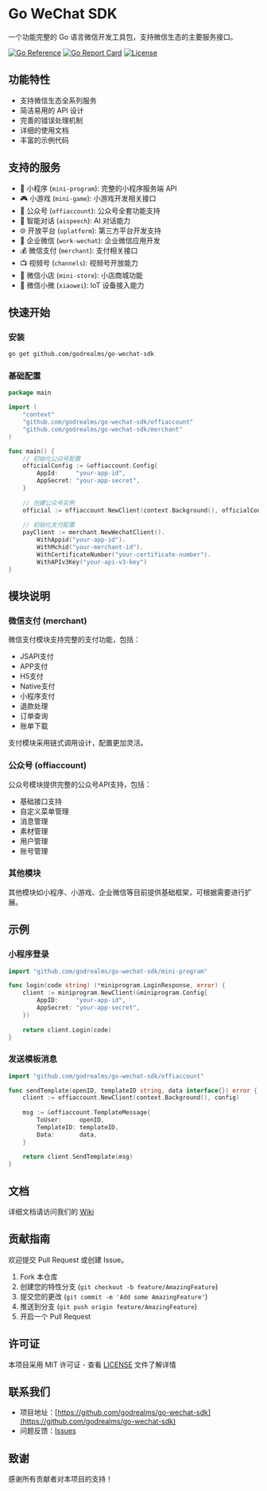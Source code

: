 # Go WeChat SDK

一个功能完整的 Go 语言微信开发工具包，支持微信生态的主要服务接口。

[![Go Reference](https://pkg.go.dev/badge/github.com/godrealms/go-wechat-sdk.svg)](https://pkg.go.dev/github.com/godrealms/go-wechat-sdk)
[![Go Report Card](https://goreportcard.com/badge/github.com/godrealms/go-wechat-sdk)](https://goreportcard.com/report/github.com/godrealms/go-wechat-sdk)
[![License](https://img.shields.io/github/license/godrealms/go-wechat-sdk)](LICENSE)

## 功能特性

- 支持微信生态全系列服务
- 简洁易用的 API 设计
- 完善的错误处理机制
- 详细的使用文档
- 丰富的示例代码

## 支持的服务

- 📱 小程序 (`mini-program`): 完整的小程序服务端 API
- 🎮 小游戏 (`mini-game`): 小游戏开发相关接口
- 📢 公众号 (`offiaccount`): 公众号全套功能支持
- 🤖 智能对话 (`aispeech`): AI 对话能力
- 🌐 开放平台 (`oplatform`): 第三方平台开发支持
- 💼 企业微信 (`work-wechat`): 企业微信应用开发
- 💰 微信支付 (`merchant`): 支付相关接口
- 📺 视频号 (`channels`): 视频号开放能力
- 🏪 微信小店 (`mini-store`): 小店商城功能
- 🤖 微信小微 (`xiaowei`): IoT 设备接入能力

## 快速开始

### 安装

```bash
go get github.com/godrealms/go-wechat-sdk
```

### 基础配置

```go
package main

import (
    "context"
    "github.com/godrealms/go-wechat-sdk/offiaccount"
    "github.com/godrealms/go-wechat-sdk/merchant"
)

func main() {
    // 初始化公众号配置
    officialConfig := &offiaccount.Config{
        AppId:     "your-app-id",
        AppSecret: "your-app-secret",
    }
    
    // 创建公众号实例
    official := offiaccount.NewClient(context.Background(), officialConfig)
    
    // 初始化支付配置
    payClient := merchant.NewWechatClient().
        WithAppid("your-app-id").
        WithMchid("your-merchant-id").
        WithCertificateNumber("your-certificate-number").
        WithAPIv3Key("your-api-v3-key")
}
```

## 模块说明

### 微信支付 (merchant)

微信支付模块支持完整的支付功能，包括：
- JSAPI支付
- APP支付
- H5支付
- Native支付
- 小程序支付
- 退款处理
- 订单查询
- 账单下载

支付模块采用链式调用设计，配置更加灵活。

### 公众号 (offiaccount)

公众号模块提供完整的公众号API支持，包括：
- 基础接口支持
- 自定义菜单管理
- 消息管理
- 素材管理
- 用户管理
- 账号管理

### 其他模块

其他模块如小程序、小游戏、企业微信等目前提供基础框架，可根据需要进行扩展。

## 示例

### 小程序登录

```go
import "github.com/godrealms/go-wechat-sdk/mini-program"

func login(code string) (*miniprogram.LoginResponse, error) {
    client := miniprogram.NewClient(&miniprogram.Config{
        AppID:     "your-app-id",
        AppSecret: "your-app-secret",
    })
    
    return client.Login(code)
}
```

### 发送模板消息

```go
import "github.com/godrealms/go-wechat-sdk/offiaccount"

func sendTemplate(openID, templateID string, data interface{}) error {
    client := offiaccount.NewClient(context.Background(), config)
    
    msg := &offiaccount.TemplateMessage{
        ToUser:     openID,
        TemplateID: templateID,
        Data:       data,
    }
    
    return client.SendTemplate(msg)
}
```

## 文档

详细文档请访问我们的 [Wiki](https://github.com/godrealms/go-wechat-sdk/wiki)

## 贡献指南

欢迎提交 Pull Request 或创建 Issue。

1. Fork 本仓库
2. 创建您的特性分支 (`git checkout -b feature/AmazingFeature`)
3. 提交您的更改 (`git commit -m 'Add some AmazingFeature'`)
4. 推送到分支 (`git push origin feature/AmazingFeature`)
5. 开启一个 Pull Request

## 许可证

本项目采用 MIT 许可证 - 查看 [LICENSE](LICENSE) 文件了解详情

## 联系我们

- 项目地址：[https://github.com/godrealms/go-wechat-sdk](https://github.com/godrealms/go-wechat-sdk)
- 问题反馈：[Issues](https://github.com/godrealms/go-wechat-sdk/issues)

## 致谢

感谢所有贡献者对本项目的支持！